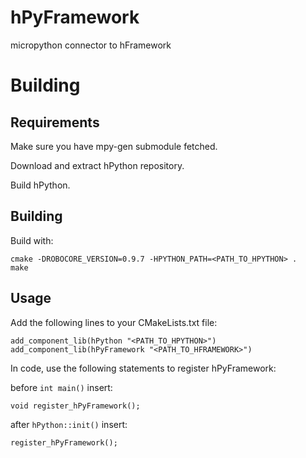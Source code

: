 hPyFramework
==========

micropython connector to hFramework

Building
==========

Requirements
----------

Make sure you have mpy-gen submodule fetched.

Download and extract hPython repository.

Build hPython.

Building
----------

Build with:
```
cmake -DROBOCORE_VERSION=0.9.7 -HPYTHON_PATH=<PATH_TO_HPYTHON> .
make
```

Usage
----------

Add the following lines to your CMakeLists.txt file:

```
add_component_lib(hPython "<PATH_TO_HPYTHON>")
add_component_lib(hPyFramework "<PATH_TO_HFRAMEWORK>")
```

In code, use the following statements to register hPyFramework:

before `int main()` insert:
```
void register_hPyFramework();
```

after `hPython::init()` insert:
```
register_hPyFramework();
```
